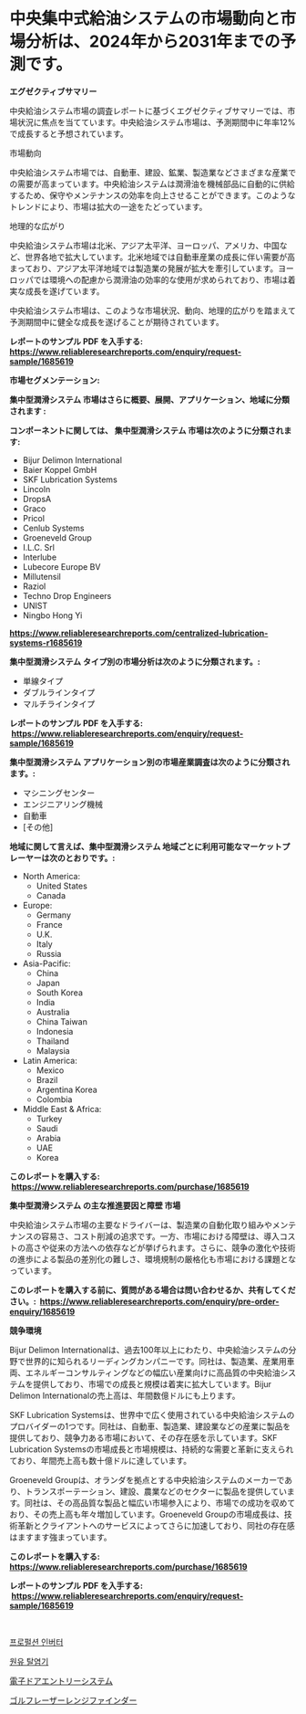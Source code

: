 <p><h1>中央集中式給油システムの市場動向と市場分析は、2024年から2031年までの予測です。</h1></p><p><strong>エグゼクティブサマリー</strong></p>
<p><p>中央給油システム市場の調査レポートに基づくエグゼクティブサマリーでは、市場状況に焦点を当てています。中央給油システム市場は、予測期間中に年率12%で成長すると予想されています。 </p><p>市場動向 </p><p>中央給油システム市場では、自動車、建設、鉱業、製造業などさまざまな産業での需要が高まっています。中央給油システムは潤滑油を機械部品に自動的に供給するため、保守やメンテナンスの効率を向上させることができます。このようなトレンドにより、市場は拡大の一途をたどっています。</p><p>地理的な広がり </p><p>中央給油システム市場は北米、アジア太平洋、ヨーロッパ、アメリカ、中国など、世界各地で拡大しています。北米地域では自動車産業の成長に伴い需要が高まっており、アジア太平洋地域では製造業の発展が拡大を牽引しています。ヨーロッパでは環境への配慮から潤滑油の効率的な使用が求められており、市場は着実な成長を遂げています。</p><p>中央給油システム市場は、このような市場状況、動向、地理的広がりを踏まえて予測期間中に健全な成長を遂げることが期待されています。</p></p>
<p><strong>レポートのサンプル PDF を入手する: <a href="https://www.reliableresearchreports.com/enquiry/request-sample/1685619">https://www.reliableresearchreports.com/enquiry/request-sample/1685619</a></strong></p>
<p><strong>市場セグメンテーション:</strong></p>
<p><strong> 集中型潤滑システム 市場はさらに概要、展開、アプリケーション、地域に分類されます :</strong></p>
<p><strong>コンポーネントに関しては、 集中型潤滑システム 市場は次のように分類されます: &nbsp;</strong></p>
<p><ul><li>Bijur Delimon International</li><li>Baier Koppel GmbH</li><li>SKF Lubrication Systems</li><li>Lincoln</li><li>DropsA</li><li>Graco</li><li>Pricol</li><li>Cenlub Systems</li><li>Groeneveld Group</li><li>I.L.C. Srl</li><li>Interlube</li><li>Lubecore Europe BV</li><li>Millutensil</li><li>Raziol</li><li>Techno Drop Engineers</li><li>UNIST</li><li>Ningbo Hong Yi</li></ul></p>
<p><strong><a href="https://www.reliableresearchreports.com/centralized-lubrication-systems-r1685619">https://www.reliableresearchreports.com/centralized-lubrication-systems-r1685619</a></strong></p>
<p><strong> 集中型潤滑システム タイプ別の市場分析は次のように分類されます。:</strong></p>
<p><ul><li>単線タイプ</li><li>ダブルラインタイプ</li><li>マルチラインタイプ</li></ul></p>
<p><strong>レポートのサンプル PDF を入手する: &nbsp;<a href="https://www.reliableresearchreports.com/enquiry/request-sample/1685619">https://www.reliableresearchreports.com/enquiry/request-sample/1685619</a></strong></p>
<p><strong> 集中型潤滑システム アプリケーション別の市場産業調査は次のように分類されます。:</strong></p>
<p><ul><li>マシニングセンター</li><li>エンジニアリング機械</li><li>自動車</li><li>[その他]</li></ul></p>
<p><strong>地域に関して言えば、集中型潤滑システム 地域ごとに利用可能なマーケットプレーヤーは次のとおりです。:</strong></p>
<p><ul>
    <li>
        North America:
        <ul>
            <li>United States</li>
            <li>Canada</li>
        </ul>
    </li>
    <li>
        Europe:
        <ul>
            <li>Germany</li>
            <li>France</li>
            <li>U.K.</li>
            <li>Italy</li>
            <li>Russia</li>
        </ul>
    </li>
    <li>
        Asia-Pacific:
        <ul>
            <li>China</li>
            <li>Japan</li>
            <li>South Korea</li>
            <li>India</li>
            <li>Australia</li>
            <li>China Taiwan</li>
            <li>Indonesia</li>
            <li>Thailand</li>
            <li>Malaysia</li>
        </ul>
    </li>
    <li>
        Latin America:
        <ul>
            <li>Mexico</li>
            <li>Brazil</li>
            <li>Argentina Korea</li>
            <li>Colombia</li>
        </ul>
    </li>
    <li>
        Middle East & Africa:
        <ul>
            <li>Turkey</li>
            <li>Saudi</li>
            <li>Arabia</li>
            <li>UAE</li>
            <li>Korea</li>
        </ul>
    </li>
    </ul></p>
<p><strong>このレポートを購入する: &nbsp;<a href="https://www.reliableresearchreports.com/purchase/1685619">https://www.reliableresearchreports.com/purchase/1685619</a></strong></p>
<p><strong>集中型潤滑システム の主な推進要因と障壁 市場</strong></p>
<p><p>中央給油システム市場の主要なドライバーは、製造業の自動化取り組みやメンテナンスの容易さ、コスト削減の追求です。一方、市場における障壁は、導入コストの高さや従来の方法への依存などが挙げられます。さらに、競争の激化や技術の進歩による製品の差別化の難しさ、環境規制の厳格化も市場における課題となっています。</p></p>
<p><strong>このレポートを購入する前に、質問がある場合は問い合わせるか、共有してください。:&nbsp; <a href="https://www.reliableresearchreports.com/enquiry/pre-order-enquiry/1685619">https://www.reliableresearchreports.com/enquiry/pre-order-enquiry/1685619</a></strong></p>
<p><strong>競争環境</strong></p>
<p><p>Bijur Delimon Internationalは、過去100年以上にわたり、中央給油システムの分野で世界的に知られるリーディングカンパニーです。同社は、製造業、産業用車両、エネルギーコンサルティングなどの幅広い産業向けに高品質の中央給油システムを提供しており、市場での成長と規模は着実に拡大しています。Bijur Delimon Internationalの売上高は、年間数億ドルにも上ります。</p><p>SKF Lubrication Systemsは、世界中で広く使用されている中央給油システムのプロバイダーの1つです。同社は、自動車、製造業、建設業などの産業に製品を提供しており、競争力ある市場において、その存在感を示しています。SKF Lubrication Systemsの市場成長と市場規模は、持続的な需要と革新に支えられており、年間売上高も数十億ドルに達しています。</p><p>Groeneveld Groupは、オランダを拠点とする中央給油システムのメーカーであり、トランスポーテーション、建設、農業などのセクターに製品を提供しています。同社は、その高品質な製品と幅広い市場参入により、市場での成功を収めており、その売上高も年々増加しています。Groeneveld Groupの市場成長は、技術革新とクライアントへのサービスによってさらに加速しており、同社の存在感はますます強まっています。</p></p>
<p><strong>このレポートを購入する: &nbsp; <a href="https://www.reliableresearchreports.com/purchase/1685619">https://www.reliableresearchreports.com/purchase/1685619</a></strong></p>
<p><strong>レポートのサンプル PDF を入手する: &nbsp;<a href="https://www.reliableresearchreports.com/enquiry/request-sample/1685619">https://www.reliableresearchreports.com/enquiry/request-sample/1685619</a></strong><strong></strong></p>
<p>&nbsp;</p>
<p><p><a href="https://medium.com/@bettietromp2023/%EC%B6%94%EC%A7%84-%EC%97%AD%EB%B3%80%ED%99%98%EA%B8%B0-%EC%8B%9C%EC%9E%A5-%EA%B7%9C%EB%AA%A8%EB%8A%94-%EC%84%B8%EA%B3%84-%EC%82%B0%EC%97%85%EC%97%90%EC%84%9C-%EC%B5%9C%EA%B3%A0%EC%9D%98-%EB%A7%88%EC%BC%80%ED%8C%85-%EC%B1%84%EB%84%90%EC%9D%84-%EB%B3%B4%EC%97%AC%EC%A4%8D%EB%8B%88%EB%8B%A4-a2ceb59011ae">프로펄션 인버터</a></p><p><a href="https://medium.com/@reinaurphy35/%ED%81%AC%EB%A3%A8%EB%93%9C-%EB%94%94%EC%83%AC%ED%84%B0-%EC%8B%9C%EC%9E%A5-%EB%B6%84%EC%84%9D-%EA%B7%B8%EC%9D%98-cagr-%EC%8B%9C%EC%9E%A5-%EC%84%B8%EB%B6%84%ED%99%94-%EB%B0%8F-%EC%84%B8%EA%B3%84-%EC%82%B0%EC%97%85-%EA%B0%9C%EC%9A%94-81c518d2be2b">원유 탈염기</a></p><p><a href="https://medium.com/@stevenhuson95/%E9%9B%BB%E5%AD%90%E3%83%89%E3%82%A2%E3%82%A8%E3%83%B3%E3%83%88%E3%83%AA%E3%83%BC%E3%82%B7%E3%82%B9%E3%83%86%E3%83%A0%E5%B8%82%E5%A0%B4%E3%81%AF-%E5%B8%82%E5%A0%B4%E3%82%B7%E3%82%A7%E3%82%A2-%E5%B8%82%E5%A0%B4%E5%8B%95%E5%90%91-%E5%B8%82%E5%A0%B4%E6%88%90%E9%95%B7%E3%81%AB%E9%96%A2%E3%81%99%E3%82%8B%E6%83%85%E5%A0%B1%E3%82%92%E6%8F%90%E4%BE%9B%E3%81%97%E3%81%BE%E3%81%99-26e47371eca3">電子ドアエントリーシステム</a></p><p><a href="https://medium.com/@stevenhuson95/%E3%82%B4%E3%83%AB%E3%83%95%E7%94%A8%E3%83%AC%E3%83%BC%E3%82%B6%E3%83%BC%E3%83%AC%E3%83%B3%E3%82%B8%E3%83%95%E3%82%A1%E3%82%A4%E3%83%B3%E3%83%80%E3%83%BC%E5%B8%82%E5%A0%B4-%E7%AB%B6%E4%BA%89%E5%88%86%E6%9E%90-%E5%B8%82%E5%A0%B4%E5%8B%95%E5%90%91-2031%E5%B9%B4%E3%81%BE%E3%81%A7%E3%81%AE%E4%BA%88%E6%B8%AC-118b07cde50f">ゴルフレーザーレンジファインダー</a></p></p>